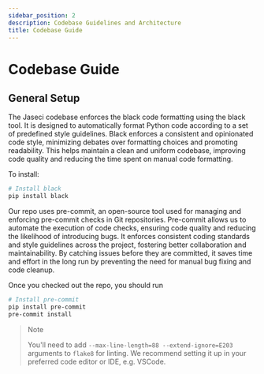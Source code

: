 ```yaml
---
sidebar_position: 2
description: Codebase Guidelines and Architecture
title: Codebase Guide
---
```


# Codebase Guide

## General Setup

The Jaseci codebase enforces the black code formatting using the black tool. It is designed to automatically format Python code according to a set of predefined style guidelines. Black enforces a consistent and opinionated code style, minimizing debates over formatting choices and promoting readability. This helps maintain a clean and uniform codebase, improving code quality and reducing the time spent on manual code formatting.

To install:
```bash
# Install black
pip install black
```

Our repo uses pre-commit, an open-source tool used for managing and enforcing pre-commit checks in Git repositories. Pre-commit allows us to automate the execution of code checks, ensuring code quality and reducing the likelihood of introducing bugs. It enforces consistent coding standards and style guidelines across the project, fostering better collaboration and maintainability. By catching issues before they are committed, it saves time and effort in the long run by preventing the need for manual bug fixing and code cleanup.

Once you checked out the repo, you should run 
```bash
# Install pre-commit
pip install pre-commit
pre-commit install
```

> Note
>
> You'll need to add `--max-line-length=88 --extend-ignore=E203` arguments to `flake8` for linting. We recommend setting it up in your preferred code editor or IDE, e.g. VSCode.